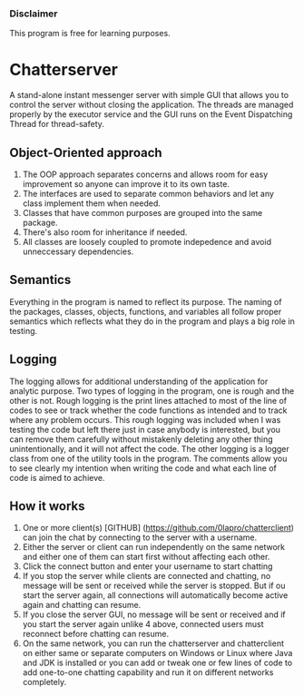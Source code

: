 ### Disclaimer
This program is free for learning purposes. 

# Chatterserver
A stand-alone instant messenger server with simple GUI that allows you to control the server without closing the application. The threads are managed properly by the executor service and the GUI runs on the Event Dispatching Thread for thread-safety.

## Object-Oriented approach
1. The OOP approach separates concerns and allows room for easy improvement so anyone can improve it to its own taste.
2. The interfaces are used to separate common behaviors and let any class implement them when needed.
3. Classes that have common purposes are grouped into the same package.
4. There's also room for inheritance if needed.
5. All classes are loosely coupled to promote indepedence and avoid unneccessary dependencies.

## Semantics
Everything in the program is named to reflect its purpose. The naming of the packages, classes, objects, functions, and variables all follow proper semantics which reflects what they do in the program and plays a big role in testing.

## Logging
The logging allows for additional understanding of the application for analytic purpose.
Two types of logging in the program, one is rough and the other is not. Rough logging is the print lines attached to most of the line of codes to see or track whether the code functions as intended and to track where any problem occurs. This rough logging was included when I was testing the code but left there just in case anybody is interested, but you can remove them carefully without mistakenly deleting any other thing unintentionally, and it will not affect the code. The other logging is a logger class from one of the utility tools in the program. The comments allow you to see clearly my intention when writing the code and what each line of code is aimed to achieve.

## How it works
1. One or more client(s) [GITHUB] (https://github.com/0lapro/chatterclient) can join the chat  by connecting to the server with a username.
2. Either the server or client can run independently on the same network and either one of them can start first without affecting each other.
3. Click the connect button and enter your username to start chatting
4. If you stop the server while clients are connected and chatting, no message will be sent or received while the server is stopped. But if ou start the server again, all connections will automatically become active again and chatting can resume.
5. If you close the server GUI, no message will be sent or received and if you start the server again unlike 4 above, connected users must reconnect before chatting can resume.
6. On the same network, you can run the chatterserver and chatterclient on either same or separate computers on Windows or Linux where Java and JDK is installed or you can add or tweak one or few lines of code to add one-to-one chatting capability and run it on different networks completely.



